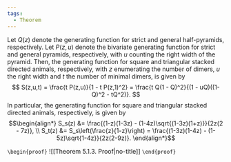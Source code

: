 ```yaml
---
tags:
  - Theorem
---
```

Let $Q(z)$ denote the generating function for strict and general half-pyramids, respectively. Let $P(z,u)$ denote the bivariate generating function for strict and general pyramids, respectively, with $u$ counting the right width of the pyramid. Then, the generating function for square and triangular stacked directed animals, respectively, with $z$ enumerating the number of dimers, $u$ the right width and $t$ the number of minimal dimers, is given by
$$
S(z,u,t) = \frac{t P(z,u)}{1 - t P(z,1)^2} 
= \frac{t Q(1 - Q)^2}{(1 - uQ)((1- Q)^2 - tQ^2)}.
$$
In particular, the generating function for square and triangular stacked directed animals, respectively, is given by 
$$\begin{align*}
S_s(z) &= \frac{(1-z)(1-3z) - (1-4z)\sqrt{(1-3z)(1+z)}}{2z(2 - 7z)}, \\
S_t(z) &= S_s\left(\frac{z}{1-z}\right) = \frac{(1-3z)(1-4z) - (1-5z)\sqrt{1-4z}}{2z(2-9z)}.
\end{align*}$$

`\begin{proof}`
![[Theorem 5.1.3. Proof|no-title]]
`\end{proof}`
